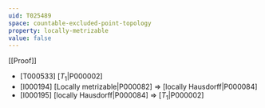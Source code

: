 ```yaml
---
uid: T025489
space: countable-excluded-point-topology
property: locally-metrizable
value: false
---
```

[[Proof]]

* [T000533] [$T_1$|P000002]
* [I000194] [Locally metrizable|P000082] => [locally Hausdorff|P000084]
* [I000195] [locally Hausdorff|P000084] => [$T_1$|P000002]

